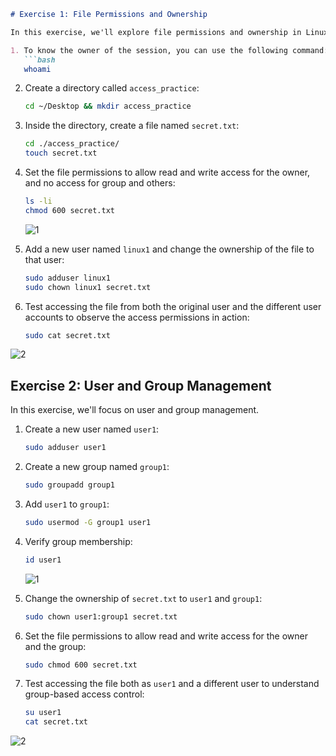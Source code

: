 ```markdown
# Exercise 1: File Permissions and Ownership

In this exercise, we'll explore file permissions and ownership in Linux.

1. To know the owner of the session, you can use the following command:
   ```bash
   whoami
   ```

2. Create a directory called `access_practice`:
   ```bash
   cd ~/Desktop && mkdir access_practice
   ```

3. Inside the directory, create a file named `secret.txt`:
   ```bash
   cd ./access_practice/
   touch secret.txt
   ```

4. Set the file permissions to allow read and write access for the owner, and no access for group and others:
   ```bash
   ls -li
   chmod 600 secret.txt
    ```
   ![1](https://github.com/AhmedAdelWafdy7/MasterEmbeddedLinux/assets/107740350/ebaab2ea-f75c-4a67-9315-ba4fa98ed2ef)


5. Add a new user named `linux1` and change the ownership of the file to that user:
   ```bash
   sudo adduser linux1
   sudo chown linux1 secret.txt
   ```

6. Test accessing the file from both the original user and the different user accounts to observe the access permissions in action:
   ```bash
   sudo cat secret.txt
   ```
![2](https://github.com/AhmedAdelWafdy7/MasterEmbeddedLinux/assets/107740350/8b773ca7-91ea-413d-a0ea-15c2d18aa774)

## Exercise 2: User and Group Management

In this exercise, we'll focus on user and group management.

1. Create a new user named `user1`:
   ```bash
   sudo adduser user1
   ```

2. Create a new group named `group1`:
   ```bash
   sudo groupadd group1
   ```

3. Add `user1` to `group1`:
   ```bash
   sudo usermod -G group1 user1
   ```

4. Verify group membership:
   ```bash
   id user1
   ```
   ![1](https://github.com/AhmedAdelWafdy7/MasterEmbeddedLinux/assets/107740350/70c8c1a9-19e6-4a87-ac0e-001ee01c293a)


5. Change the ownership of `secret.txt` to `user1` and `group1`:
   ```bash
   sudo chown user1:group1 secret.txt
   ```

6. Set the file permissions to allow read and write access for the owner and the group:
   ```bash
   sudo chmod 600 secret.txt
   ```

7. Test accessing the file both as `user1` and a different user to understand group-based access control:
   ```bash
   su user1
   cat secret.txt
   ```
![2](https://github.com/AhmedAdelWafdy7/MasterEmbeddedLinux/assets/107740350/a92a75d7-dd04-4448-85ce-ac4dd57f1101)
